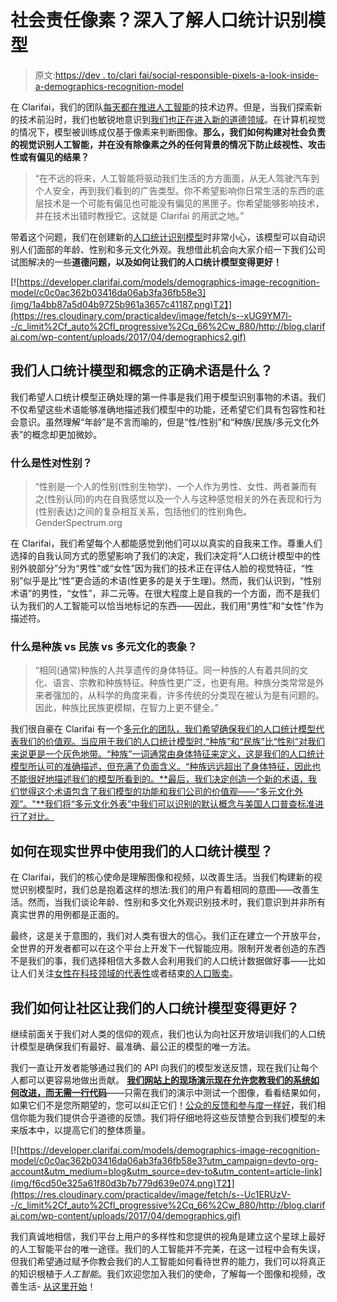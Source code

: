 # 社会责任像素？深入了解人口统计识别模型

> 原文:[https://dev . to/clari fai/social-responsible-pixels-a-look-inside-a-demographics-recognition-model](https://dev.to/clarifai/socially-responsible-pixels-a-look-inside-a-demographics-recognition-model)

在 Clarifai，我们的团队[每天都在推进人工智能](http://blog.clarifai.com/train-your-own-visual-recognition-model-and-search-any-image-with-custom-training-visual-search/?utm_campaign=devto-org-account&utm_medium=blog&utm_source=dev-to&utm_content=article-link)的技术边界。但是，当我们探索新的技术前沿时，我们也敏锐地意识到[我们也正在进入新的道德领域](http://blog.clarifai.com/clarifais-a-i-code-of-ethics-or-how-to-prevent-a-robot-apocalypse/?utm_campaign=devto-org-account&utm_medium=blog&utm_source=dev-to&utm_content=article-link)。在计算机视觉的情况下，模型被训练成仅基于像素来判断图像。**那么，我们如何构建对社会负责的视觉识别人工智能，并在没有除像素之外的任何背景的情况下防止歧视性、攻击性或有偏见的结果？**

> “在不远的将来，人工智能将驱动我们生活的方方面面，从无人驾驶汽车到个人安全，再到我们看到的广告类型。你不希望影响你日常生活的东西的底层技术是一个可能有偏见也可能没有偏见的黑匣子。你希望能够影响技术，并在技术出错时教授它。这就是 Clarifai 的用武之地。”

带着这个问题，我们在创建新的[人口统计识别模型](https://developer.clarifai.com/models/demographics-image-recognition-model/c0c0ac362b03416da06ab3fa36fb58e3?utm_campaign=devto-org-account&utm_medium=blog&utm_source=dev-to&utm_content=article-link)时非常小心，该模型可以自动识别人们面部的年龄、性别和多元文化外观。我想借此机会向大家介绍一下我们公司试图解决的一些**道德问题，以及如何让我们的人口统计模型变得更好！**

[![https://developer.clarifai.com/models/demographics-image-recognition-model/c0c0ac362b03416da06ab3fa36fb58e3](img/1a4bb87a5d04b9725b961a3657c41187.png)T2】](https://res.cloudinary.com/practicaldev/image/fetch/s--xUG9YM7l--/c_limit%2Cf_auto%2Cfl_progressive%2Cq_66%2Cw_880/http://blog.clarifai.com/wp-content/uploads/2017/04/demographics2.gif)

## 我们人口统计模型和概念的正确术语是什么？

我们希望人口统计模型正确处理的第一件事是我们用于模型识别事物的术语。我们不仅希望这些术语能够准确地描述我们模型中的功能，还希望它们具有包容性和社会意识。虽然理解“年龄”是不言而喻的，但是“性/性别”和“种族/民族/多元文化外表”的概念却更加微妙。

### 什么是性对性别？

> “性别是一个人的性别(性别生物学)、一个人作为男性、女性、两者兼而有之(性别认同)的内在自我感觉以及一个人与这种感觉相关的外在表现和行为(性别表达)之间的复杂相互关系，包括他们的性别角色。GenderSpectrum.org

在 Clarifai，我们希望每个人都能感觉到他们可以以真实的自我来工作。尊重人们选择的自我认同方式的愿望影响了我们的决定，我们决定将“人口统计模型中的性别外貌部分”分为“男性”或“女性”因为我们的技术正在评估人脸的视觉特征，“性别”似乎是比“性”更合适的术语(性更多的是关于生理)。然而，我们认识到，“性别术语”的男性，“女性”，非二元等。在很大程度上是自我的一个方面，而不是我们认为我们的人工智能可以恰当地标记的东西——因此，我们用“男性”和“女性”作为描述符。

### 什么是种族 vs 民族 vs 多元文化的表象？

> “相同(通常)种族的人共享遗传的身体特征。同一种族的人有着共同的文化、语言、宗教和种族特征。种族性更广泛，也更有用。种族分类常常是外来者强加的，从科学的角度来看，许多传统的分类现在被认为是有问题的。因此，种族比民族更模糊，在智力上更不健全。”

我们很自豪在 Clarifai 有一个[多元化的团队，我们希望确保我们的人口统计模型代表我们的价值观。当应用于我们的人口统计模型时,“种族”和“民族”比“性别”对我们来说更是一个灰色地带。“种族”一词通常由身体特征来定义，这是我们的人口统计模型所认可的准确描述，但充满了负面含义。“种族远远超出了身体特征，因此也不能很好地描述我们的模型所看到的。**最后，我们决定创造一个新的术语，我们觉得这个术语包含了我们模型的功能和我们公司的价值观——“多元文化外观”。"**我们将“多元文化外表”中我们可以识别的默认概念与美国人口普查标准进行了对比。](https://www.tech-inclusion.org/)

## 如何在现实世界中使用我们的人口统计模型？

在 Clarifai，我们的核心使命是理解图像和视频，以改善生活。当我们构建新的视觉识别模型时，我们总是抱着这样的想法:我们的用户有着相同的意图——改善生活。然而，当我们谈论年龄、性别和多文化外观识别技术时，我们意识到并非所有真实世界的用例都是正面的。

最终，这是关于意图的，我们对人类有很大的信心。我们正在建立一个开放平台，全世界的开发者都可以在这个平台上开发下一代智能应用。限制开发者创造的东西不是我们的事，我们选择相信大多数人会利用我们的人口统计数据做好事——比如让人们关注[女性在科技领域的代表性](http://blog.rapidapi.com/2017/03/08/only-1-woman-in-top-100-stack-overflow-accounts/)或者结束[的人口贩卖](https://www.fastcompany.com/3069295/redefining-human-trafficking-in-the-us-will-help-end-it)。

## 我们如何让社区让我们的人口统计模型变得更好？

继续前面关于我们对人类的信仰的观点，我们也认为向社区开放培训我们的人口统计模型是确保我们有最好、最准确、最公正的模型的唯一方法。

我们一直让开发者能够通过我们的 API 向我们的模型发送反馈，现在我们让每个人都可以更容易地做出贡献。 [**我们网站上的现场演示现在允许您教我们的系统如何改进，而无需一行代码**](https://developer.clarifai.com/models/demographics-image-recognition-model/c0c0ac362b03416da06ab3fa36fb58e3?utm_campaign=devto-org-account&utm_medium=blog&utm_source=dev-to&utm_content=article-link)——只需在我们的演示中测试一个图像，看看结果如何，如果它们不是您所期望的，您可以纠正它们！[公众的反馈和参与度一样好](http://www.theverge.com/2016/3/24/11297050/tay-microsoft-chatbot-racist)，我们相信你能为我们提供合乎道德的反馈。我们将仔细地将这些反馈整合到我们模型的未来版本中，以提高它们的整体质量。

[![https://developer.clarifai.com/models/demographics-image-recognition-model/c0c0ac362b03416da06ab3fa36fb58e3?utm_campaign=devto-org-account&utm_medium=blog&utm_source=dev-to&utm_content=article-link](img/f6cd50e325a61f80d3b7b779d639e074.png)T2】](https://res.cloudinary.com/practicaldev/image/fetch/s--Uc1ERUzV--/c_limit%2Cf_auto%2Cfl_progressive%2Cq_66%2Cw_880/http://blog.clarifai.com/wp-content/uploads/2017/04/demographics.gif)

我们真诚地相信，我们平台上用户的多样性和您提供的视角是建立这个星球上最好的人工智能平台的唯一途径。我们的人工智能并不完美，在这一过程中会有失误，但我们希望通过赋予你教会我们的人工智能如何看待世界的能力，我们可以将真正的知识根植于*人工智能*。我们欢迎您加入我们的使命，了解每一个图像和视频，改善生活- [从这里开始](https://developer.clarifai.com/models/demographics-image-recognition-model/c0c0ac362b03416da06ab3fa36fb58e3?utm_campaign=devto-org-account&utm_medium=blog&utm_source=dev-to&utm_content=article-link)！